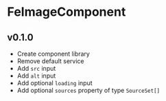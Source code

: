 # FeImageComponent

## v0.1.0

- Create component library
- Remove default service
- Add `src` input
- Add `alt` input
- Add optional `loading` input
- Add optional `sources` property of type `SourceSet[]`

